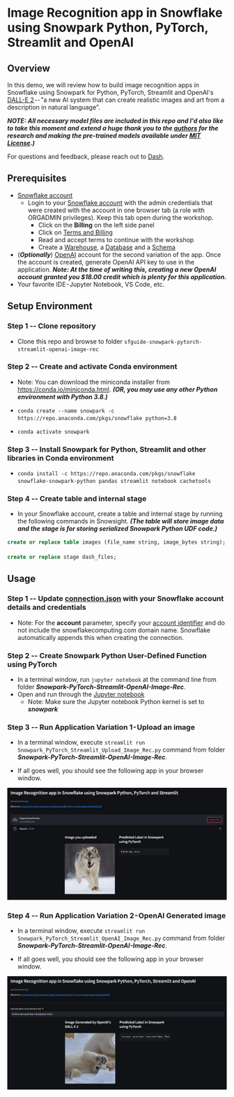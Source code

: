 # Image Recognition app in Snowflake using Snowpark Python, PyTorch, Streamlit and OpenAI

## Overview

In this demo, we will review how to build image recognition apps in Snowflake using Snowpark for Python, PyTorch, Streamlit and OpenAI's [DALL-E 2](https://openai.com/dall-e-2/) -- "a new AI system that can create realistic images and art from a description in natural language".

***NOTE: All necessary model files are included in this repo and I'd also like to take this moment and extend a huge thank you to the [authors](https://github.com/d-li14/mobilenetv3.pytorch#citation) for the research and making the pre-trained models available under [MIT License](https://github.com/d-li14/mobilenetv3.pytorch/blob/master/LICENSE).)***

For questions and feedback, please reach out to [Dash](https://twitter.com/iamontheinet).

## Prerequisites

* [Snowflake account](https://signup.snowflake.com/)
  * Login to your [Snowflake account](https://app.snowflake.com/) with the admin credentials that were created with the account in one browser tab (a role with ORGADMIN privileges). Keep this tab open during the workshop.
    * Click on the **Billing** on the left side panel
    * Click on [Terms and Billing](https://app.snowflake.com/terms-and-billing)
    * Read and accept terms to continue with the workshop
    * Create a [Warehouse](https://docs.snowflake.com/en/sql-reference/sql/create-warehouse.html), a [Database](https://docs.snowflake.com/en/sql-reference/sql/create-database.html) and a [Schema](https://docs.snowflake.com/en/sql-reference/sql/create-schema.html)
* (***Optionally***) [OpenAI](https://beta.openai.com/overview) account for the second variation of the app. Once the account is created, generate OpenAI API key to use in the application. ***Note: At the time of writing this, creating a new OpenAI account granted you $18.00 credit which is plenty for this application.***
* Your favorite IDE - Jupyter Notebook, VS Code, etc.

## Setup Environment

### **Step 1** -- Clone repository

* Clone this repo and browse to folder `sfguide-snowpark-pytorch-streamlit-openai-image-rec`

### **Step 2** -- Create and activate Conda environment

* Note: You can download the miniconda installer from
https://conda.io/miniconda.html. ***(OR, you may use any other Python environment with Python 3.8.)***
  
* `conda create --name snowpark -c https://repo.anaconda.com/pkgs/snowflake python=3.8`

* `conda activate snowpark`

### **Step 3** -- Install Snowpark for Python, Streamlit and other libraries in Conda environment

* `conda install -c https://repo.anaconda.com/pkgs/snowflake snowflake-snowpark-python pandas streamlit notebook cachetools`

### **Step 4** -- Create table and internal stage

* In your Snowflake account, create a table and internal stage by running the following commands in Snowsight. ***(The table will store image data and the stage is for storing serialized Snowpark Python UDF code.)***

```sql
create or replace table images (file_name string, image_bytes string);

create or replace stage dash_files;
```

## Usage

### **Step 1** -- Update [connection.json](connection.json) with your Snowflake account details and credentials

* Note: For the **account** parameter, specify your [account identifier](https://docs.snowflake.com/en/user-guide/admin-account-identifier.html) and do not include the snowflakecomputing.com domain name. Snowflake automatically appends this when creating the connection.

### **Step 2** -- Create Snowpark Python User-Defined Function using PyTorch

* In a terminal window, run `jupyter notebook` at the command line from folder ***Snowpark-PyTorch-Streamlit-OpenAI-Image-Rec***.
* Open and run through the [Jupyter notebook](Snowpark_PyTorch_Image_Rec.ipynb)
  * Note: Make sure the Jupyter notebook Python kernel is set to ***snowpark***

### **Step 3** -- Run Application Variation 1 - Upload an image

* In a terminal window, execute `streamlit run Snowpark_PyTorch_Streamlit_Upload_Image_Rec.py` command from folder ***Snowpark-PyTorch-Streamlit-OpenAI-Image-Rec***.

* If all goes well, you should see the following app in your browser window.

![Image Recognition app in Snowflake using Snowpark Python, PyTorch and Streamlit](assets/app1.png "Image Recognition app in Snowflake using Snowpark Python, PyTorch and Streamlit")

### **Step 4** -- Run Application Variation 2 - OpenAI Generated image

* In a terminal window, execute `streamlit run Snowpark_PyTorch_Streamlit_OpenAI_Image_Rec.py` command from folder ***Snowpark-PyTorch-Streamlit-OpenAI-Image-Rec***.

* If all goes well, you should see the following app in your browser window.

![Image Recognition app in Snowflake using Snowpark Python, PyTorch, Streamlit and OpenAI](assets/app2.png "Image Recognition app in Snowflake using Snowpark Python, PyTorch, Streamlit and OpenAI")
